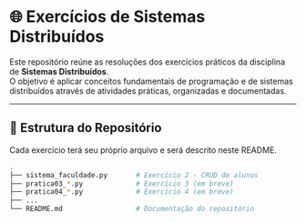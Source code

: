 # 🌐 Exercícios de Sistemas Distribuídos

Este repositório reúne as resoluções dos exercícios práticos da disciplina de **Sistemas Distribuídos**.  
O objetivo é aplicar conceitos fundamentais de programação e de sistemas distribuídos através de atividades práticas, organizadas e documentadas.  

---

## 📘 Estrutura do Repositório
Cada exercício terá seu próprio arquivo e será descrito neste README.  

```bash
.
├── sistema_faculdade.py       # Exercício 2 - CRUD de alunos
├── pratica03_*.py             # Exercício 3 (em breve)
├── pratica04_*.py             # Exercício 4 (em breve)
├── ...
└── README.md                  # Documentação do repositório
